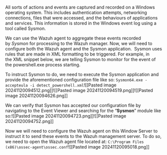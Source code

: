 All sorts of actions and events are captured and recorded on a Windows operating system. This includes authentication attempts, networking connections, files that were accessed, and the behaviours of applications and services. This information is stored in the Windows event log using a tool called Sysmon.

We can use the Wazuh agent to aggregate these events recorded by _Sysmon_ for processing to the Wazuh manager. Now, we will need to configure both the Wazuh agent and the Sysmon application.  Sysmon uses rules that are made in XML formatting to be triggered. For example, in the XML snippet below, we are telling Sysmon to monitor for the event of the powershell.exe process starting.

To instruct Sysmon to do, we need to execute the Sysmon application and provide the aforementioned configuration file like so: `Sysmon64.exe -accepteula -i detect_powershell.xml`![[Pasted image 20241120094512.png]]![[Pasted image 20241120094519.png]]![[Pasted image 20241120094626.png]]

We can verify that Sysmon has accepted our configuration file by navigating to the Event Viewer and searching for the “**Sysmon**” module like so:![[Pasted image 20241120094723.png]]![[Pasted image 20241120094752.png]]

Now we will need to configure the Wazuh agent on this Window Server to instruct it to send these events to the Wazuh management server. To do so, we need to open the Wazuh agent file located at: `C:\Program Files (x86)\ossec-agent\ossec.conf`![[Pasted image 20241120095018.png]]